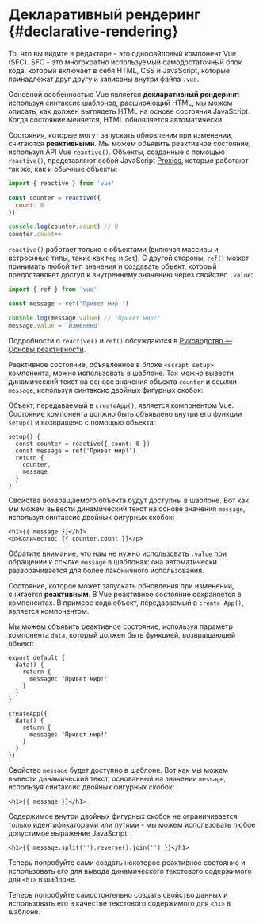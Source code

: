 # Декларативный рендеринг {#declarative-rendering}

<div class="sfc">

То, что вы видите в редакторе - это однофайловый компонент Vue (SFC). SFC - это многократно используемый самодостаточный блок кода, который включает в себя HTML, CSS и JavaScript, которые принадлежат друг другу и записаны внутри файла `.vue`.

</div>

Основной особенностью Vue является **декларативный рендеринг**: используя синтаксис шаблонов, расширяющий HTML, мы можем описать, как должен выглядеть HTML на основе состояния JavaScript. Когда состояние меняется, HTML обновляется автоматически.

<div class="composition-api">

Состояния, которые могут запускать обновления при изменении, считаются **реактивными**. Мы можем объявить реактивное состояние, используя API Vue `reactive()`. Объекты, созданные с помощью `reactive()`, представляют собой JavaScript [Proxies](https://developer.mozilla.org/en-US/docs/Web/JavaScript/Reference/Global_Objects/Proxy), которые работают так же, как и обычные объекты:

```js
import { reactive } from 'vue'

const counter = reactive({
  count: 0
})

console.log(counter.count) // 0
counter.count++
```

`reactive()` работает только с объектами (включая массивы и встроенные типы, такие как `Map` и `Set`). С другой стороны, `ref()` может принимать любой тип значения и создавать объект, который предоставляет доступ к внутреннему значению через свойство `.value`:

```js
import { ref } from 'vue'

const message = ref('Привет мир!')

console.log(message.value) // "Привет мир!"
message.value = 'Изменено'
```

Подробности о `reactive()` и `ref()` обсуждаются в <a target="_blank" href="/guide/essentials/reactivity-fundamentals.html">Руководство — Основы реактивности</a>.

<div class="sfc">

Реактивное состояние, объявленное в блоке `<script setup>` компонента, можно использовать в шаблоне. Так можно вывести динамический текст на основе значения объекта `counter` и ссылки `message`, используя синтаксис двойных фигурных скобок:

</div>

<div class="html">

Объект, передаваемый в `createApp()`, является компонентом Vue. Состояние компонента должно быть объявлено внутри его функции `setup()` и возвращено с помощью объекта:

```js{2,5}
setup() {
  const counter = reactive({ count: 0 })
  const message = ref('Привет мир!')
  return {
    counter,
    message
  }
}
```

Свойства возвращаемого объекта будут доступны в шаблоне. Вот как мы можем вывести динамический текст на основе значения `message`, используя синтаксис двойных фигурных скобок:

</div>

```vue-html
<h1>{{ message }}</h1>
<p>Количество: {{ counter.count }}</p>
```

Обратите внимание, что нам не нужно использовать `.value` при обращении к ссылке `message` в шаблонах: она автоматически разворачивается для более лаконичного использования.

</div>

<div class="options-api">

Состояние, которое может запускать обновления при изменении, считается **реактивным**. В Vue реактивное состояние сохраняется в компонентах. <span class="html">В примере кода объект, передаваемый в `create App()`, является компонентом.</span>

Мы можем объявить реактивное состояние, используя параметр компонента `data`, который должен быть функцией, возвращающей объект:

<div class="sfc">

```js{3-5}
export default {
  data() {
    return {
      message: 'Привет мир!'
    }
  }
}
```

</div>
<div class="html">

```js{3-5}
createApp({
  data() {
    return {
      message: 'Привет мир!'
    }
  }
})
```

</div>

Свойство `message` будет доступно в шаблоне. Вот как мы можем вывести динамический текст, основанный на значении `message`, используя синтаксис двойных фигурных скобок:

```vue-html
<h1>{{ message }}</h1>
```

</div>

Содержимое внутри двойных фигурных скобок не ограничивается только идентификаторами или путями - мы можем использовать любое допустимое выражение JavaScript:

```vue-html
<h1>{{ message.split('').reverse().join('') }}</h1>
```

<div class="composition-api">

Теперь попробуйте сами создать некоторое реактивное состояние и использовать его для вывода динамического текстового содержимого для `<h1>` в шаблоне.

</div>

<div class="options-api">

Теперь попробуйте самостоятельно создать свойство данных и использовать его в качестве текстового содержимого для `<h1>` в шаблоне.

</div>
